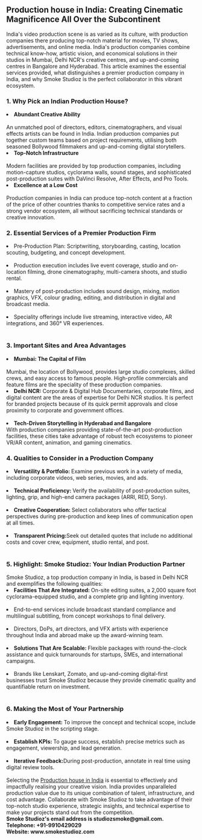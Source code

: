 <h2>Production house in India: Creating Cinematic Magnificence All Over the Subcontinent</h2>
India's video production scene is as varied as its culture, with production companies there producing top-notch material for movies, TV shows, advertisements, and online media. India's production companies combine technical know-how, artistic vision, and economical solutions in their studios in Mumbai, Delhi NCR's creative centres, and up-and-coming centres in Bangalore and Hyderabad. This article examines the essential services provided, what distinguishes a premier production company in India, and why Smoke Studioz is the perfect collaborator in this vibrant ecosystem.<br>
<h3>1. Why Pick an Indian Production House?</h3>
<li><b>Abundant Creative Ability</b></li><br>
An unmatched pool of directors, editors, cinematographers, and visual effects artists can be found in India. Indian production companies put together custom teams based on project requirements, utilising both seasoned Bollywood filmmakers and up-and-coming digital storytellers.<br>
<li><b>Top-Notch Infrastructure</b></li><br>
Modern facilities are provided by top production companies, including motion-capture studios, cyclorama walls, sound stages, and sophisticated post-production suites with DaVinci Resolve, After Effects, and Pro Tools.<br>
<li><b>Excellence at a Low Cost</b></li><br>
Production companies in India can produce top-notch content at a fraction of the price of other countries thanks to competitive service rates and a strong vendor ecosystem, all without sacrificing technical standards or creative innovation.<br>
<h3>2. Essential Services of a Premier Production Firm</h3>
<li>Pre-Production Plan: Scriptwriting, storyboarding, casting, location scouting, budgeting, and concept development.</li><br>
<li>Production execution includes live event coverage, studio and on-location filming, drone cinematography, multi-camera shoots, and studio rental.</li><br>
<li>Mastery of post-production includes sound design, mixing, motion graphics, VFX, colour grading, editing, and distribution in digital and broadcast media.</li><br>
<li>Speciality offerings include live streaming, interactive video, AR integrations, and 360° VR experiences.</li><br>
<h3>3. Important Sites and Area Advantages</h3>
<li><b>Mumbai: The Capital of Film</b></li><br>
Mumbai, the location of Bollywood, provides large studio complexes, skilled crews, and easy access to famous people. High-profile commercials and feature films are the speciality of these production companies.<br>
<li><b>Delhi NCR: </b>Corporate & Digital Hub Documentaries, corporate films, and digital content are the areas of expertise for Delhi NCR studios. It is perfect for branded projects because of its quick permit approvals and close proximity to corporate and government offices.</li><br>
<li><b>Tech-Driven Storytelling in Hyderabad and Bangalore</b></li>
With production companies providing state-of-the-art post-production facilities, these cities take advantage of robust tech ecosystems to pioneer VR/AR content, animation, and gaming cinematics.<br>
<h3>4. Qualities to Consider in a Production Company</h3>
<li><b>Versatility & Portfolio: </b>Examine previous work in a variety of media, including corporate videos, web series, movies, and ads.</li><br>
<li><b>Technical Proficiency: </b>Verify the availability of post-production suites, lighting, grip, and high-end camera packages (ARRI, RED, Sony).</li><br>
<li><b>Creative Cooperation: </b>Select collaborators who offer tactical perspectives during pre-production and keep lines of communication open at all times.</li><br>
<li><b>Transparent Pricing:</b>Seek out detailed quotes that include no additional costs and cover crew, equipment, studio rental, and post.</li><br>
<h3>5. Highlight: Smoke Studioz: Your Indian Production Partner</h3>
Smoke Studioz, a top production company in India, is based in Delhi NCR and exemplifies the following qualities:<br>
<li><b>Facilities That Are Integrated: </b>On-site editing suites, a 2,000 square foot cyclorama-equipped studio, and a complete grip and lighting inventory.</li><br>
<li>End-to-end services include broadcast standard compliance and multilingual subtitling, from concept workshops to final delivery.</li><br>
<li>Directors, DoPs, art directors, and VFX artists with experience throughout India and abroad make up the award-winning team.</li><br>
<li><b>Solutions That Are Scalable: </b>Flexible packages with round-the-clock assistance and quick turnarounds for startups, SMEs, and international campaigns.</li><br>
<li>Brands like Lenskart, Zomato, and up-and-coming digital-first businesses trust Smoke Studioz because they provide cinematic quality and quantifiable return on investment.</li><br>
<h3>6. Making the Most of Your Partnership</h3>
<li><b>Early Engagement: </b>To improve the concept and technical scope, include Smoke Studioz in the scripting stage.</li><br>
<li><b>Establish KPIs: </b>To gauge success, establish precise metrics such as engagement, viewership, and lead generation.</li><br>
<li><b>Iterative Feedback:</b>During post-production, annotate in real time using digital review tools.</li><br>
Selecting the <a href="https://www.smokestudioz.com/" title="Production house in India" alt"Production house in India" <a>Production house in India</a> is essential to effectively and impactfully realising your creative vision. India provides unparalleled production value due to its unique combination of talent, infrastructure, and cost advantage. Collaborate with Smoke Studioz to take advantage of their top-notch studio experience, strategic insights, and technical expertise to make your projects stand out from the competition.<br>
<b>Smoke Studioz's email address is studiozsmoke@gmail.com. </b><br>
<b>Telephone: +91-9910429029</b><br>
<b>Website: www.smokestudioz.com </b>
